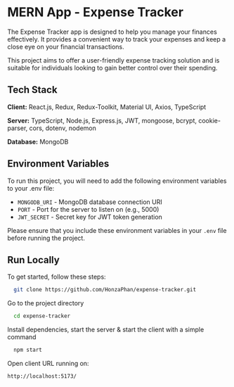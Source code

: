 # MERN App - Expense Tracker

The Expense Tracker app is designed to help you manage your finances effectively. It provides a convenient way to track your expenses and keep a close eye on your financial transactions.

This project aims to offer a user-friendly expense tracking solution and is suitable for individuals looking to gain better control over their spending.

## Tech Stack

**Client:** React.js, Redux, Redux-Toolkit, Material UI, Axios, TypeScript

**Server:** TypeScript, Node.js, Express.js, JWT, mongoose, bcrypt, cookie-parser, cors, dotenv, nodemon

**Database:** MongoDB

## Environment Variables

To run this project, you will need to add the following environment variables to your .env file:

- `MONGODB_URI` - MongoDB database connection URI
- `PORT` - Port for the server to listen on (e.g., 5000) 
- `JWT_SECRET` - Secret key for JWT token generation

Please ensure that you include these environment variables in your `.env` file before running the project.

## Run Locally

To get started, follow these steps:


```bash
  git clone https://github.com/HonzaPhan/expense-tracker.git
```

Go to the project directory

```bash
  cd expense-tracker
```

Install dependencies, start the server & start the client with a simple command

```bash
  npm start
```

Open client URL running on:

```
http://localhost:5173/
```
